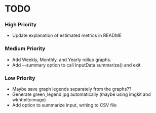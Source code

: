 # TODO

### High Priority
- Update explanation of estimated metrics in README

### Medium Priority
- Add Weekly, Monthly, and Yearly rollup graphs.
- Add --summary option to call InputData.summarize() and exit

### Low Priority
- Maybe save graph legends separately from the graphs??
- Generate green_legend.jpg automatically (maybe using imgkit and wkhtmltoimage)
- Add option to summarize input, writing to CSV file
